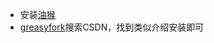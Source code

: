 

* 安装[油猴](https://chrome.google.com/webstore/detail/tampermonkey/dhdgffkkebhmkfjojejmpbldmpobfkfo)
* [greasyfork](https://greasyfork.org/en/)搜索CSDN，找到类似介绍安装即可


